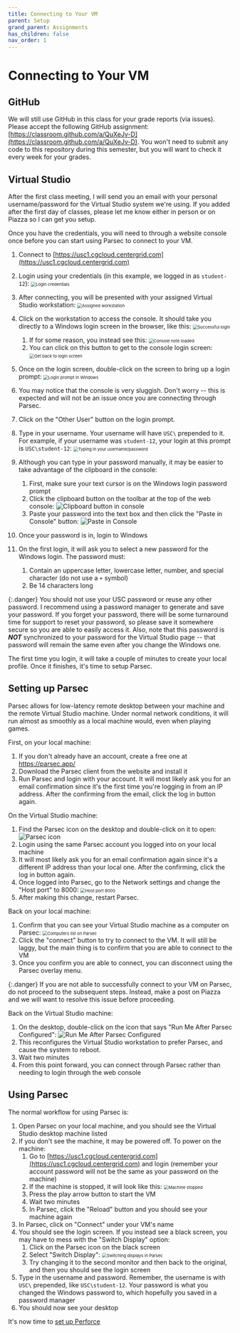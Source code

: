 ```yaml
---
title: Connecting to Your VM
parent: Setup
grand_parent: Assignments
has_children: false
nav_order: 1
---
```


# Connecting to Your VM

## GitHub

We will still use GitHub in this class for your grade reports (via issues). Please accept the following GitHub assignment: [https://classroom.github.com/a/QuXeJv-D](https://classroom.github.com/a/QuXeJv-D). You won't need to submit any code to this repository during this semester, but you will want to check it every week for your grades.

## Virtual Studio

After the first class meeting, I will send you an email with your personal username/password for the Virtual Studio system we're using. If you added after the first day of classes, please let me know either in person or on Piazza so I can get you setup.

Once you have the credentials, you will need to through a website console once before you can start using Parsec to connect to your VM.

1. Connect to [https://usc1.cgcloud.centergrid.com](https://usc1.cgcloud.centergrid.com)
2. Login using your credentials (in this example, we logged in as `student-12`):
   <img src="images/00/39.png" alt="Login credentials" style="zoom:67%;" />
3. After connecting, you will be presented with your assigned Virtual Studio workstation:
   <img src="images/00/40.png" alt="Assigned workstation" style="zoom:67%;" />
4. Click on the workstation to access the console. It should take you directly to a Windows login screen in the browser, like this:
   <img src="images/00/41.png" alt="Successful login" style="zoom:67%;" />
   1. If for some reason, you instead see this:
      <img src="images/00/42.png" alt="Console note loaded" style="zoom:67%;" />
   2. You can click on this button to get to the console login screen:
      <img src="images/00/43.png" alt="Get back to login screen" style="zoom:67%;" />
5. Once on the login screen, double-click on the screen to bring up a login prompt:
   <img src="images/00/44.png" alt="Login prompt in Windows" style="zoom:67%;" />
6. You may notice that the console is very sluggish. Don't worry -- this is expected and will not be an issue once you are connecting through Parsec.
7. Click on the "Other User" button on the login prompt.
8. Type in your username. Your username will have `USC\` prepended to it. For example, if your username was `student-12`, your login at this prompt is `USC\student-12`:
   <img src="images/00/45.png" alt="Typing in your username/password" style="zoom:67%;" />
9. Although you can type in your password manually, it may be easier to take advantage of the clipboard in the console:
   1. First, make sure your text cursor is on the Windows login password prompt
   2. Click the clipboard button on the toolbar at the top of the web console:
      ![Clipboard button in console](images/00/51.png)
   3. Paste your password into the text box and then click the "Paste in Console" button:
      ![Paste in Console](images/00/52.png)

10. Once your password is in, login to Windows
11. On the first login, it will ask you to select a new password for the Windows login. The password must:
    1. Contain an uppercase letter, lowercase letter, number, and special character (do not use a `+` symbol)
    2. Be 14 characters long

{:.danger}
You should not use your USC password or reuse any other password. I recommend using a password manager to generate and save your password. If you forget your password, there will be some turnaround time for support to reset your password, so please save it somewhere secure so you are able to easily access it. Also, note that this password is ***NOT*** synchronized to your password for the Virtual Studio page -- that password will remain the same even after you change the Windows one.

The first time you login, it will take a couple of minutes to create your local profile. Once it finishes, it's time to setup Parsec.

## Setting up Parsec

Parsec allows for low-latency remote desktop between your machine and the remote Virtual Studio machine. Under normal network conditions, it will run almost as smoothly as a local machine would, even when playing games.

First, on your local machine:

1. If you don't already have an account, create a free one at https://parsec.app/
2. Download the Parsec client from the website and install it
3. Run Parsec and login with your account. It will most likely ask you for an email confirmation since it's the first time you're logging in from an IP address. After the confirming from the email, click the log in button again.

On the Virtual Studio machine:

1.  Find the Parsec icon on the desktop and double-click on it to open:
   ![Parsec icon](images/00/46.png)
2.  Login using the same Parsec account you logged into on your local machine
3.  It will most likely ask you for an email confirmation again since it's a different IP address than your local one. After the confirming, click the log in button again.
4.  Once logged into Parsec, go to the Network settings and change the "Host port" to 8000:
    <img src="images/00/53.png" alt="Host port 8000" style="zoom:67%;" />
5.  After making this change, restart Parsec.

Back on your local machine:

1. Confirm that you can see your Virtual Studio machine as a computer on Parsec:
   <img src="images/00/47.png" alt="Computers list on Parsec" style="zoom:67%;" />
2. Click the "connect" button to try to connect to the VM. It will still be laggy, but the main thing is to confirm that you are able to connect to the VM
3. Once you confirm you are able to connect, you can disconnect using the Parsec overlay menu.

{:.danger}
If you are not able to successfully connect to your VM on Parsec, do not proceed to the subsequent steps. Instead, make a post on Piazza and we will want to resolve this issue before proceeding.

Back on the Virtual Studio machine:

1. On the desktop, double-click on the icon that says "Run Me After Parsec Configured":
   ![Run Me After Parsec Configured](images/00/48.png)
2. This reconfigures the Virtual Studio workstation to prefer Parsec, and cause the system to reboot.
3. Wait two minutes
4. From this point forward, you can connect through Parsec rather than needing to login through the web console

## Using Parsec

The normal workflow for using Parsec is:

1. Open Parsec on your local machine, and you should see the Virtual Studio desktop machine listed
2. If you don't see the machine, it may be powered off. To power on the machine:
   1. Go to [https://usc1.cgcloud.centergrid.com](https://usc1.cgcloud.centergrid.com) and login (remember your account password will not be the same as your password on the machine)
   2. If the machine is stopped, it will look like this:
      <img src="images/00/49.png" alt="Machine stopped" style="zoom:67%;" />
   3. Press the play arrow button to start the VM
   4. Wait two minutes
   5. In Parsec, click the "Reload" button and you should see your machine again
3. In Parsec, click on "Connect" under your VM's name
4. You should see the login screen. If you instead see a black screen, you may have to mess with the "Switch Display" option:
   1. Click on the Parsec icon on the black screen
   2. Select "Switch Display":
      <img src="images/00/50.png" alt="Switching displays in Parsec" style="zoom:67%;" />
   3. Try changing it to the second monitor and then back to the original, and then you should see the login screen
5. Type in the username and password. Remember, the username is with `USC\` prepended, like `USC\student-12`. Your password is what you changed the Windows password to, which hopefully you saved in a password manager
6. You should now see your desktop

It's now time to [set up Perforce](00-02.html)
